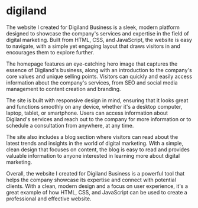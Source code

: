 # digiland
The website I created for Digiland Business is a sleek, modern platform designed to showcase the company's services and expertise in the field of digital marketing. Built from HTML, CSS, and JavaScript, the website is easy to navigate, with a simple yet engaging layout that draws visitors in and encourages them to explore further.

The homepage features an eye-catching hero image that captures the essence of Digiland's business, along with an introduction to the company's core values and unique selling points. Visitors can quickly and easily access information about the company's services, from SEO and social media management to content creation and branding.

The site is built with responsive design in mind, ensuring that it looks great and functions smoothly on any device, whether it's a desktop computer, laptop, tablet, or smartphone. Users can access information about Digiland's services and reach out to the company for more information or to schedule a consultation from anywhere, at any time.

The site also includes a blog section where visitors can read about the latest trends and insights in the world of digital marketing. With a simple, clean design that focuses on content, the blog is easy to read and provides valuable information to anyone interested in learning more about digital marketing.

Overall, the website I created for Digiland Business is a powerful tool that helps the company showcase its expertise and connect with potential clients. With a clean, modern design and a focus on user experience, it's a great example of how HTML, CSS, and JavaScript can be used to create a professional and effective website.
